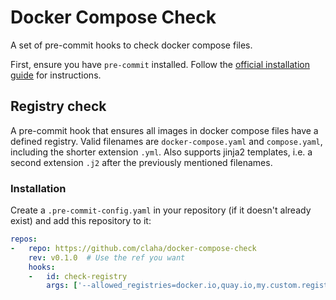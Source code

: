# Docker Compose Check

A set of pre-commit hooks to check docker compose files.

First, ensure you have `pre-commit` installed. Follow the
[official installation guide](https://pre-commit.com/#install) for instructions.

## Registry check

A pre-commit hook that ensures all images in docker compose files have a defined
registry. Valid filenames are `docker-compose.yaml` and `compose.yaml`, including
the shorter extension `.yml`. Also supports jinja2 templates, i.e. a second extension
`.j2` after the previously mentioned filenames.

### Installation

Create a `.pre-commit-config.yaml` in your repository (if it doesn't already exist)
and add this repository to it:

```yaml
repos:
-   repo: https://github.com/claha/docker-compose-check
    rev: v0.1.0  # Use the ref you want
    hooks:
    -   id: check-registry
        args: ['--allowed_registries=docker.io,quay.io,my.custom.registry']  # Optional
```
